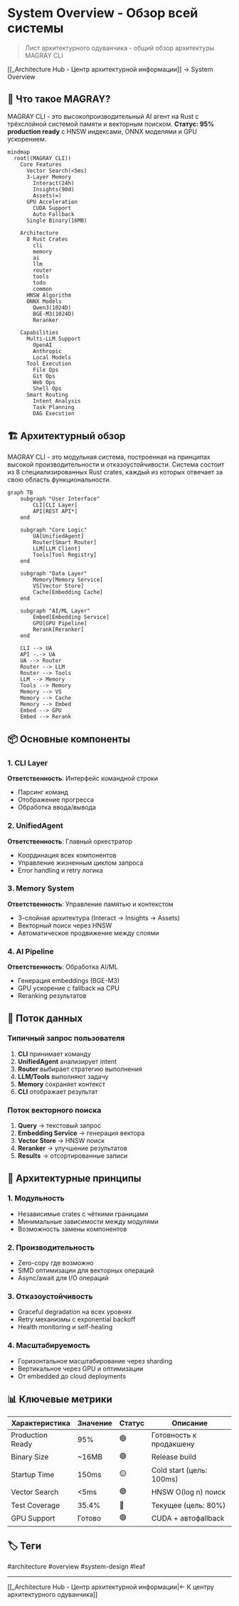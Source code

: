 # System Overview - Обзор всей системы

> Лист архитектурного одуванчика - общий обзор архитектуры MAGRAY CLI

[[_Architecture Hub - Центр архитектурной информации]] → System Overview

## 🎯 Что такое MAGRAY?

MAGRAY CLI - это высокопроизводительный AI агент на Rust с трёхслойной системой памяти и векторным поиском. **Статус: 95% production ready** с HNSW индексами, ONNX моделями и GPU ускорением.

```mermaid
mindmap
  root((MAGRAY CLI))
    Core Features
      Vector Search(<5ms)
      3-Layer Memory
        Interact(24h)
        Insights(90d)
        Assets(∞)
      GPU Acceleration
        CUDA Support
        Auto Fallback
      Single Binary(16MB)
    
    Architecture
      8 Rust Crates
        cli
        memory
        ai
        llm
        router
        tools
        todo
        common
      HNSW Algorithm
      ONNX Models
        Qwen3(1024D)
        BGE-M3(1024D)
        Reranker
    
    Capabilities
      Multi-LLM Support
        OpenAI
        Anthropic
        Local Models
      Tool Execution
        File Ops
        Git Ops
        Web Ops
        Shell Ops
      Smart Routing
        Intent Analysis
        Task Planning
        DAG Execution
```

## 🏗️ Архитектурный обзор

MAGRAY CLI - это модульная система, построенная на принципах высокой производительности и отказоустойчивости. Система состоит из 8 специализированных Rust crates, каждый из которых отвечает за свою область функциональности.

```mermaid
graph TB
    subgraph "User Interface"
        CLI[CLI Layer]
        API[REST API*]
    end
    
    subgraph "Core Logic"
        UA[UnifiedAgent]
        Router[Smart Router]
        LLM[LLM Client]
        Tools[Tool Registry]
    end
    
    subgraph "Data Layer"
        Memory[Memory Service]
        VS[Vector Store]
        Cache[Embedding Cache]
    end
    
    subgraph "AI/ML Layer"
        Embed[Embedding Service]
        GPU[GPU Pipeline]
        Rerank[Reranker]
    end
    
    CLI --> UA
    API -.-> UA
    UA --> Router
    Router --> LLM
    Router --> Tools
    LLM --> Memory
    Tools --> Memory
    Memory --> VS
    Memory --> Cache
    Memory --> Embed
    Embed --> GPU
    Embed --> Rerank
```

## 📦 Основные компоненты

### 1. CLI Layer
**Ответственность**: Интерфейс командной строки
- Парсинг команд
- Отображение прогресса
- Обработка ввода/вывода

### 2. UnifiedAgent
**Ответственность**: Главный оркестратор
- Координация всех компонентов
- Управление жизненным циклом запроса
- Error handling и retry логика

### 3. Memory System
**Ответственность**: Управление памятью и контекстом
- 3-слойная архитектура (Interact → Insights → Assets)
- Векторный поиск через HNSW
- Автоматическое продвижение между слоями

### 4. AI Pipeline
**Ответственность**: Обработка AI/ML
- Генерация embeddings (BGE-M3)
- GPU ускорение с fallback на CPU
- Reranking результатов

## 🔄 Поток данных

### Типичный запрос пользователя

1. **CLI** принимает команду
2. **UnifiedAgent** анализирует intent
3. **Router** выбирает стратегию выполнения
4. **LLM/Tools** выполняют задачу
5. **Memory** сохраняет контекст
6. **CLI** отображает результат

### Поток векторного поиска

1. **Query** → текстовый запрос
2. **Embedding Service** → генерация вектора
3. **Vector Store** → HNSW поиск
4. **Reranker** → улучшение результатов
5. **Results** → отсортированные записи

## 🎯 Архитектурные принципы

### 1. Модульность
- Независимые crates с чёткими границами
- Минимальные зависимости между модулями
- Возможность замены компонентов

### 2. Производительность
- Zero-copy где возможно
- SIMD оптимизации для векторных операций
- Async/await для I/O операций

### 3. Отказоустойчивость
- Graceful degradation на всех уровнях
- Retry механизмы с exponential backoff
- Health monitoring и self-healing

### 4. Масштабируемость
- Горизонтальное масштабирование через sharding
- Вертикальное через GPU и оптимизации
- От embedded до cloud deployments

## 📊 Ключевые метрики

| Характеристика | Значение | Статус | Описание |
|---------------|----------|--------|----------|
| Production Ready | 95% | 🟢 | Готовность к продакшену |
| Binary Size | ~16MB | 🟢 | Release build |
| Startup Time | 150ms | 🟡 | Cold start (цель: 100ms) |
| Vector Search | <5ms | 🟢 | HNSW O(log n) поиск |
| Test Coverage | 35.4% | 🔴 | Текущее (цель: 80%) |
| GPU Support | Готово | 🟢 | CUDA + автофallback |

## 🏷️ Теги

#architecture #overview #system-design #leaf

---
[[_Architecture Hub - Центр архитектурной информации|← К центру архитектурного одуванчика]]